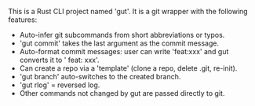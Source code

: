 <!-- Use this file to provide workspace-specific custom instructions to Copilot. For more details, visit https://code.visualstudio.com/docs/copilot/copilot-customization#_use-a-githubcopilotinstructionsmd-file -->

This is a Rust CLI project named 'gut'. It is a git wrapper with the following features:
- Auto-infer git subcommands from short abbreviations or typos.
- 'gut commit' takes the last argument as the commit message.
- Auto-format commit messages: user can write 'feat:xxx' and gut converts it to '<corresponding emoji> feat: xxx'.
- Can create a repo via a 'template' (clone a repo, delete .git, re-init).
- 'gut branch' auto-switches to the created branch.
- 'gut rlog' = reversed log.
- Other commands not changed by gut are passed directly to git.
